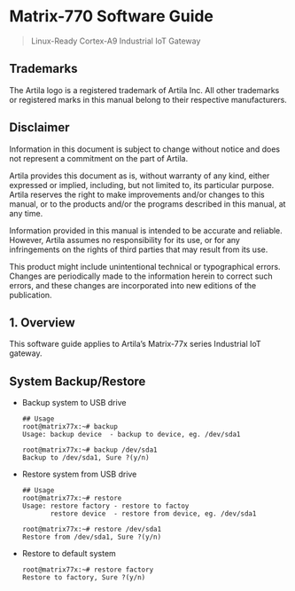 # Matrix-770 Software Guide
> Linux-Ready Cortex-A9 Industrial IoT Gateway 

## Trademarks 
The Artila logo is a registered trademark of Artila Inc. All other trademarks or 
registered marks in this manual belong to their respective manufacturers. 

## Disclaimer 
Information in this document is subject to change without notice and does not 
represent a commitment on the part of Artila. 

Artila provides this document as is, without warranty of any kind, either expressed or implied, including, but not limited to, its particular purpose. Artila reserves the right to make improvements and/or changes to this manual, or to the products and/or the programs described in this manual, at any time. 

Information provided in this manual is intended to be accurate and reliable. 
However, Artila assumes no responsibility for its use, or for any infringements on the rights of third parties that may result from its use. 

This product might include unintentional technical or typographical errors. 
Changes are periodically made to the information herein to correct such 
errors, and these changes are incorporated into new editions of the 
publication. 

## 1. Overview
This software guide applies to Artila’s Matrix-77x series Industrial IoT gateway. 

## System Backup/Restore
- Backup system to USB drive
  ```
  ## Usage
  root@matrix77x:~# backup
  Usage: backup device  - backup to device, eg. /dev/sda1
  
  root@matrix77x:~# backup /dev/sda1
  Backup to /dev/sda1, Sure ?(y/n)
  ```

- Restore system from USB drive
  ```
  ## Usage
  root@matrix77x:~# restore
  Usage: restore factory - restore to factoy
         restore device  - restore from device, eg. /dev/sda1
  
  root@matrix77x:~# restore /dev/sda1       
  Restore from /dev/sda1, Sure ?(y/n)
  ```

- Restore to default system
  ```
  root@matrix77x:~# restore factory
  Restore to factory, Sure ?(y/n)
  
  ```
